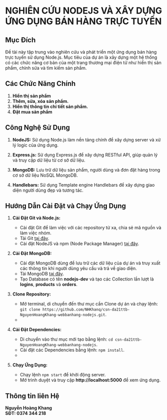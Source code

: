 # NGHIÊN CỨU NODEJS VÀ XÂY DỰNG ỨNG DỤNG BÁN HÀNG TRỰC TUYẾN

## Mục Đích

Đề tài này tập trung vào nghiên cứu và phát triển một ứng dụng bán hàng trực tuyến sử dụng Node.js. Mục tiêu của dự án là xây dựng một hệ thống có các chức năng cơ bản của một trang thương mại điện tử như hiển thị sản phẩm, chỉnh sửa và tìm kiếm sản phẩm.
## Các Chức Năng Chính

1. **Hiển thị sản phẩm** 
2. **Thêm, sửa, xóa sản phẩm.** 
3. **Hiển thị thông tin chi tiết sản phẩm.** 
4. **Đặt mua sản phẩm** 

## Công Nghệ Sử Dụng

1. **NodeJS:** Sử dụng Node.js làm nền tảng chính để xây dựng server và xử lý logic của ứng dụng.

2. **Express.js:** Sử dụng Express.js để xây dựng RESTful API, giúp quản lý và truy cập dữ liệu từ cơ sở dữ liệu.

3. **MongoDB:** Lưu trữ dữ liệu sản phẩm, người dùng và đơn đặt hàng trong cơ sở dữ liệu NoSQL MongoDB.

6. **Handlebars:** Sử dụng Template engine Handlebars để xây dựng giao diện người dùng đẹp và tương tác.

## Hướng Dẫn Cài Đặt và Chạy Ứng Dụng

1. **Cài Đặt Git và Node.js:**
   - Cài đặt Git để làm việc với các repository từ xa, chia sẻ mã nguồn và làm việc nhóm.
   - Tải Git [tại đây](https://www.git-scm.com/downloads).
   - Cài đặt NodeJS và npm (Node Package Manager) [tại đây](https://nodejs.org/en).

2. **Cài Đặt MongoDB:**
   - Cài đặt MongoDB dùng để lưu trữ các dữ liệu của dự án và truy xuất các thông tin khi người dùng yêu cầu và trả về giao diện.
   - Tải MongoDB [tại đây](https://www.mongodb.com/try/download/shell).
   - Tạo Database có tên __nodejs-dev__ và tạo các Collection lần lượt là __logins__, __products__ và __orders__.

3. **Clone Repository:**
   - Mở terminal, di chuyển đến thư mục cần Clone dự án và chạy lệnh: `git clone https://github.com/NHKhanq/csn-da21ttb-NguyenHoangKhang-webbanhang-nodejs.git`.
   - 
4. **Cài Đặt Dependencies:**
   - Di chuyển vào thư mục mới tạo bằng lệnh: `cd csn-da21ttb-NguyenHoangKhang-webbanhang-nodejs`.
   - Cài đặt các Dependencies bằng lệnh: `npm install`.
   - 
5. **Chạy Ứng Dụng:**
   - Chạy lệnh `npm start` để khởi động server.
   - Mở trình duyệt và truy cập __http://localhost:5000__ để xem ứng dụng.
  ## Thông tin liên Hệ
  **Nguyễn Hoàng Khang**
  <br>
  **SĐT: 0374 344 218** 



